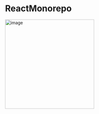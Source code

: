 # ReactMonorepo
<img width="292" alt="image" src="https://github.com/gpDA/rx-github-page-cicd/assets/29666846/4c43c4d3-d375-4087-a860-bb5a91b1cd60">
